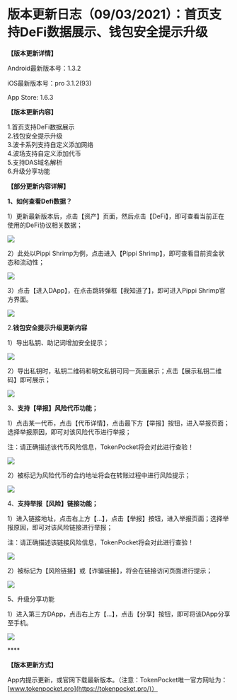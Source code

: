 # 版本更新日志（09/03/2021）：首页支持DeFi数据展示、钱包安全提示升级

**【版本更新详情】**

Android最新版本号：1.3.2

iOS最新版本号：pro 3.1.2\(93\)

App Store: 1.6.3

**【版本更新内容】**

1.首页支持DeFi数据展示  
2.钱包安全提示升级  
3.波卡系列支持自定义添加网络  
4.波场支持自定义添加代币  
5.支持DAS域名解析  
6.升级分享功能

**【部分更新内容详解】**

**1、如何查看Defi数据？**

1）更新最新版本后，点击【资产】页面，然后点击【DeFi】，即可查看当前正在使用的DeFi协议相关数据；

![](../../.gitbook/assets/group-18719.png)

2）此处以Pippi Shrimp为例，点击进入【Pippi Shrimp】，即可查看目前资金状态和流动性；

![](../../.gitbook/assets/group-18720.png)

3）点击【进入DApp】，在点击跳转弹框【我知道了】，即可进入Pippi Shrimp官方界面。

![](../../.gitbook/assets/group-18721.png)

2.**钱包安全提示升级更新内容**

1）导出私钥、助记词增加安全提示；

![](../../.gitbook/assets/group-18722.png)

2）导出私钥时，私钥二维码和明文私钥可同一页面展示；点击【展示私钥二维码】即可展示；

![](../../.gitbook/assets/group-18723.png)

3、**支持【举报】风险代币功能；**

1）点击某一代币，点击【代币详情】，点击最下方【举报】按钮，进入举报页面；选择举报原因，即可对该风险代币进行举报；

注：请正确描述该代币风险信息，TokenPocket将会对此进行查验！

![](../../.gitbook/assets/group-18724.png)

2）被标记为风险代币的合约地址将会在转账过程中进行风险提示；

![](../../.gitbook/assets/group-18725.png)

4、**支持举报【风险】链接功能；**

1）进入链接地址，点击右上方【…】，点击【举报】按钮，进入举报页面；选择举报原因，即可对该风险链接进行举报；

注：请正确描述该链接风险信息，TokenPocket将会对此进行查验！

![](../../.gitbook/assets/group-18726.png)

2）被标记为【风险链接】或【诈骗链接】，将会在链接访问页面进行提示；

![](../../.gitbook/assets/group-18727.png)

5、升级分享功能

1）进入第三方DApp，点击右上方【…】，点击【分享】按钮，即可将该DApp分享至手机。

![](../../.gitbook/assets/wechatimg138.png)

\*\*\*\*

**【版本更新方式】**

App内提示更新，或官网下载最新版本。（注意：TokenPocket唯一官方网址为：[www.tokenpocket.pro](https://tokenpocket.pro/)）

